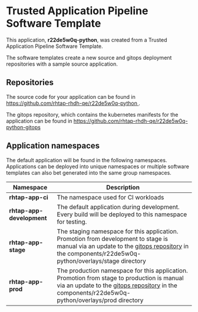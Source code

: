 # Trusted Application Pipeline Software Template

This application, **r22de5w0q-python**, was created from a Trusted Application Pipeline Software Template.

The software templates create a new source and gitops deployment repositories with a sample source application. 

## Repositories

The source code for your application can be found in [https://github.com/rhtap-rhdh-qe/r22de5w0q-python ](https://github.com/rhtap-rhdh-qe/r22de5w0q-python ).
 
The gitops repository, which contains the kubernetes manifests for the application can be found in 
[https://github.com/rhtap-rhdh-qe/r22de5w0q-python-gitops ](https://github.com/rhtap-rhdh-qe/r22de5w0q-python-gitops ) 

## Application namespaces 

The default application will be found in the following namespaces. Applications can be deployed into unique namespaces or multiple software templates can also bet generated into the same group namespaces.  

|  Namespace   |  Description   |  
| -------- | -------- |
| **rhtap-app-ci** | The namespace used for CI workloads |
| **rhtap-app-development** | The default application during development. Every build will be deployed to this namespace for testing. |
| **rhtap-app-stage** | The staging namespace for this application. Promotion from development to stage is manual via an update to the [gitops repository](https://github.com/rhtap-rhdh-qe/r22de5w0q-python-gitops ) in the components/r22de5w0q-python/overlays/stage directory |
| **rhtap-app-prod** | The production namespace for this application. Promotion from stage to production is manual via an update to the [gitops repository](https://github.com/rhtap-rhdh-qe/r22de5w0q-python-gitops ) in the components/r22de5w0q-python/overlays/prod directory |